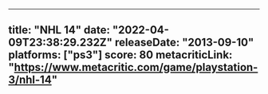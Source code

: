 
---
title: "NHL 14"
date: "2022-04-09T23:38:29.232Z"
releaseDate: "2013-09-10"
platforms: ["ps3"]
score: 80
metacriticLink: "https://www.metacritic.com/game/playstation-3/nhl-14"
---
